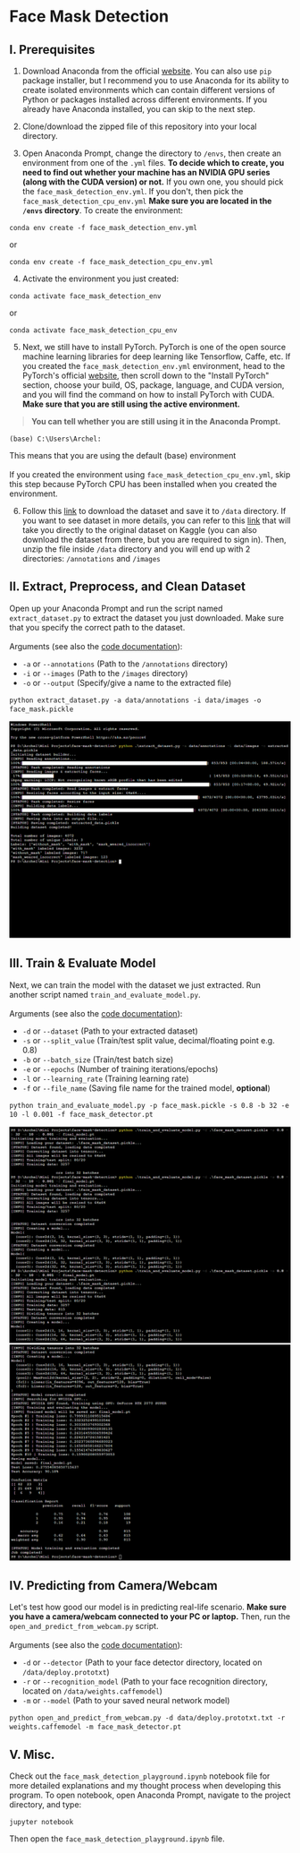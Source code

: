 # Face Mask Detection

## I. Prerequisites
1. Download Anaconda from the official [website](https://www.anaconda.com/products/individual). You can also use `pip` package installer, but I recommend you to use Anaconda for its ability to create isolated environments which can contain different versions of Python or packages installed across different environments. If you already have Anaconda installed, you can skip to the next step.

2. Clone/download the zipped file of this repository into your local directory.

3. Open Anaconda Prompt, change the directory to `/envs`, then create an environment from one of the `.yml` files. <b>To decide which to create, you need to find out whether your machine has an NVIDIA GPU series (along with the CUDA version) or not.</b> If you own one, you should pick the `face_mask_detection_env.yml`. If you don't, then pick the `face_mask_detection_cpu_env.yml`
<b>Make sure you are located in the `/envs` directory</b>. To create the environment:
```
conda env create -f face_mask_detection_env.yml
```
or
```
conda env create -f face_mask_detection_cpu_env.yml
```

4. Activate the environment you just created:
```
conda activate face_mask_detection_env
```
or
```
conda activate face_mask_detection_cpu_env
```

5. Next, we still have to install PyTorch. PyTorch is one of the open source machine learning libraries for deep learning like Tensorflow, Caffe, etc. 
If you created the `face_mask_detection_env.yml` environment, head to the PyTorch's official [website](https://pytorch.org/), then scroll down to the "Install PyTorch" section, choose your build, OS, package, language, and CUDA version, and you will find the command on how to install PyTorch with CUDA. <b> Make sure that you are still using the active environment.
> You can tell whether you are still using it in the Anaconda Prompt.</b>
```
(base) C:\Users\Archel: 
``` 
This means that you are using the default (base) environment
<br><br>
If you created the environment using `face_mask_detection_cpu_env.yml`, skip this step because PyTorch CPU has been installed when you created the environment.

6. Follow this [link](https://drive.google.com/drive/folders/1uBNCtr45XHmpvQ3ei9--nOSnRXchEkgt?usp=sharing) to download the dataset and save it to `/data` directory. If you want to see dataset in more details, you can refer to this [link](https://www.kaggle.com/andrewmvd/face-mask-detection) that will take you directly to the original dataset on Kaggle (you can also download the dataset from there, but you are required to sign in). Then, unzip the file inside `/data` directory and you will end up with 2 directories: `/annotations` and `/images`

## II. Extract, Preprocess, and Clean Dataset
Open up your Anaconda Prompt and run the script named `extract_dataset.py` to extract the dataset you just downloaded. Make sure that you specify the correct path to the dataset.
<br><br>
Arguments (see also the [code documentation](https://github.com/archeltaneka/face-mask-detection/blob/main/extract_dataset.py)):
- `-a` or `--annotations` (Path to the `/annotations` directory)
- `-i` or `--images` (Path to the `/images` directory)
- `-o` or `--output` (Specify/give a name to the extracted file)
```
python extract_dataset.py -a data/annotations -i data/images -o face_mask.pickle
```
<img src='resources/extract_dataset_output.PNG'>

## III. Train & Evaluate Model
Next, we can train the model with the dataset we just extracted. Run another script named `train_and_evaluate_model.py`.
<br><br>
Arguments (see also the [code documentation](https://github.com/archeltaneka/face-mask-detection/blob/main/train_and_evaluate_model.py)):
- `-d` or `--dataset` (Path to your extracted dataset)
- `-s` or `--split_value` (Train/test split value, decimal/floating point e.g. 0.8)
- `-b` or `--batch_size` (Train/test batch size)
- `-e` or `--epochs` (Number of training iterations/epochs)
- `-l` or `--learning_rate` (Training learning rate)
- `-f` or `--file_name` (Saving file name for the trained model, <b>optional</b>)
```
python train_and_evaluate_model.py -p face_mask.pickle -s 0.8 -b 32 -e 10 -l 0.001 -f face_mask_detector.pt
```
<img src='resources/train_and_evaluate_output_1.PNG'>
<img src='resources/train_and_evaluate_output_2.PNG'>


## IV. Predicting from Camera/Webcam
Let's test how good our model is in predicting real-life scenario. <b> Make sure you have a camera/webcam connected to your PC or laptop.</b> Then, run the `open_and_predict_from_webcam.py` script.
<br><br>
Arguments (see also the [code documentation](https://github.com/archeltaneka/face-mask-detection/blob/main/open_and_predict_from_webcam.py)):
- `-d` or `--detector` (Path to your face detector directory, located on `/data/deploy.prototxt`)
- `-r` or `--recognition_model` (Path to your face recognition directory, located on `/data/weights.caffemodel`)
- `-m` or `--model` (Path to your saved neural network model)

```
python open_and_predict_from_webcam.py -d data/deploy.prototxt.txt -r weights.caffemodel -m face_mask_detector.pt
```

## V. Misc.
Check out the `face_mask_detection_playground.ipynb` notebook file for more detailed explanations and my thought process when developing this program. To open notebook, open Anaconda Prompt, navigate to the project directory, and type:
```
jupyter notebook
```
Then open the `face_mask_detection_playground.ipynb` file.